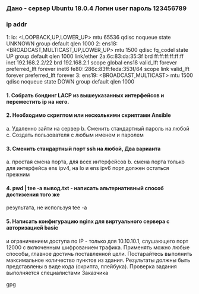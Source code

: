 ### Дано - сервер Ubuntu 18.0.4 Логин user пароль 123456789

### ip addr
1: lo: &lt;LOOPBACK,UP,LOWER_UP&gt; mtu 65536 qdisc noqueue state UNKNOWN
group default qlen 1000
2: ens18: &lt;BROADCAST,MULTICAST,UP,LOWER_UP&gt; mtu 1500 qdisc fq_codel state
UP group default
qlen 1000
link/ether 2a:6c:83:da:35:3f brd ff:ff:ff:ff:ff:ff
inet 192.168.2.2/22 brd 192.168.2.1 scope global ens18
valid_lft forever preferred_lft forever
inet6 fe80::286c:83ff:feda:353f/64 scope link
valid_lft forever preferred_lft forever
3: ens19: &lt;BROADCAST,MULTICAST&gt; mtu 1500 qdisc noqueue state DOWN group
default qlen 1000

#### 1. Собрать бондинг LACP из вышеуказанных интерфейсов и переместить ip на него.
#### 2. Необходимо скриптом или несколькими скриптами Ansible
a. Удаленно зайти на сервер
b. Сменить стандартный пароль на любой
c. Создать пользователя с любым именем и паролем
#### 3. Сменить стандартный порт ssh на любой, Два варианта
a. простая смена порта, для всех интерфейсов
b. смена порта только для интерфейса ens ipv4, на lo и ens ipv6 порт
должен остаться прежним
#### 4. pwd | tee -a вывод.txt - написать альтернативный способ достижения того же
результата, не используя tee -a
#### 5. Написать конфигурацию nginx для виртуального сервера с авторизацией basic
и ограничением доступа по IP - только для 10.10.10.1, слушающего порт 12000 c
включенным шифрованием трафика.
Применять можно любые способы, главное достичь поставленной цели.
Постарайтесь выполнить максимальное количество пунктов из здания.
Результаты должны быть представлены в виде кода (скрипта, плейбука).
Проверка задания выполняется специалистами Заказчика

gpg